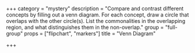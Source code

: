 +++
category = "mystery"
description = "Compare and contrast different concepts by filling out a venn diagram. For each concept, draw a circle that overlaps with the other circle(s). List the commonalities in the overlapping region, and what distinguishes them in the non-overlap."
group = "full-group"
props = ["flipchart", "markers"]
title = "Venn Diagram"

+++
